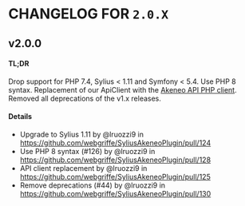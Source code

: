 # CHANGELOG FOR `2.0.X`

## v2.0.0

#### TL;DR

Drop support for PHP 7.4, Sylius < 1.11 and Symfony < 5.4.
Use PHP 8 syntax. Replacement of our ApiClient with the [Akeneo API PHP client](https://github.com/akeneo/api-php-client).
Removed all deprecations of the v1.x releases.

#### Details

* Upgrade to Sylius 1.11 by @lruozzi9 in https://github.com/webgriffe/SyliusAkeneoPlugin/pull/124
* Use PHP 8 syntax (#126) by @lruozzi9 in https://github.com/webgriffe/SyliusAkeneoPlugin/pull/128
* API client replacement by @lruozzi9 in https://github.com/webgriffe/SyliusAkeneoPlugin/pull/125
* Remove deprecations (#44) by @lruozzi9 in https://github.com/webgriffe/SyliusAkeneoPlugin/pull/130
